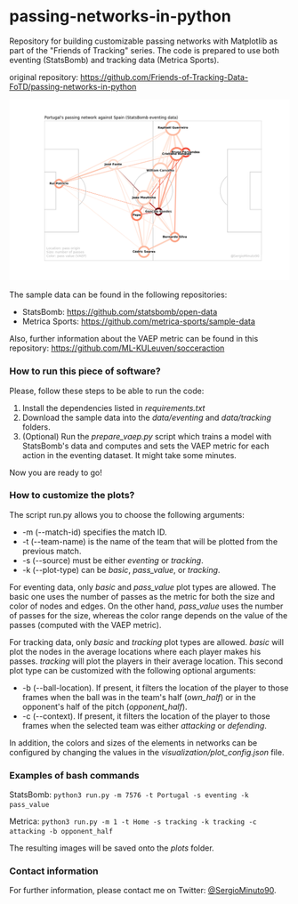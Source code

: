 # passing-networks-in-python

Repository for building customizable passing networks with Matplotlib as part of the "Friends of Tracking" series. The code is prepared to use both eventing (StatsBomb) and tracking data (Metrica Sports).

original repository:
https://github.com/Friends-of-Tracking-Data-FoTD/passing-networks-in-python

![Example of a passing network](plots/statsbomb_match7576_Portugal_pass_value.png)

The sample data can be found in the following repositories:
* StatsBomb: https://github.com/statsbomb/open-data
* Metrica Sports: https://github.com/metrica-sports/sample-data

Also, further information about the VAEP metric can be found in this repository: https://github.com/ML-KULeuven/socceraction

### How to run this piece of software?

Please, follow these steps to be able to run the code:
1. Install the dependencies listed in _requirements.txt_
2. Download the sample data into the _data/eventing_ and _data/tracking_ folders.
3. (Optional) Run the _prepare_vaep.py_ script which trains a model with StatsBomb's data and computes and sets the VAEP metric for each action in the eventing dataset. It might take some minutes.

Now you are ready to go!

### How to customize the plots?

The script run.py allows you to choose the following arguments:
* -m (--match-id) specifies the match ID.
* -t (--team-name) is the name of the team that will be plotted from the previous match.
* -s (--source) must be either _eventing_ or _tracking_.
* -k (--plot-type) can be _basic_, _pass_value_, or _tracking_.

For eventing data, only _basic_ and _pass_value_ plot types are allowed. The basic one uses the number of passes as the metric for both the size and color of nodes and edges. On the other hand, _pass_value_ uses the number of passes for the size, whereas the color range depends on the value of the passes (computed with the VAEP metric).

For tracking data, only _basic_ and _tracking_ plot types are allowed. _basic_ will plot the nodes in the average locations where each player makes his passes. _tracking_ will plot the players in their average location. This second plot type can be customized with the following optional arguments:
* -b (--ball-location). If present, it filters the location of the player to those frames when the ball was in the team's half (_own_half_) or in the opponent's half of the pitch (_opponent_half_).
* -c (--context). If present, it filters the location of the player to those frames when the selected team was either _attacking_ or _defending_.

In addition, the colors and sizes of the elements in networks can be configured by changing the values in the _visualization/plot_config.json_ file.

### Examples of bash commands

StatsBomb: `python3 run.py -m 7576 -t Portugal -s eventing -k pass_value`

Metrica: `python3 run.py -m 1 -t Home -s tracking -k tracking -c attacking -b opponent_half`

The resulting images will be saved onto the _plots_ folder.

### Contact information

For further information, please contact me on Twitter: [@SergioMinuto90](https://twitter.com/SergioMinuto90).
